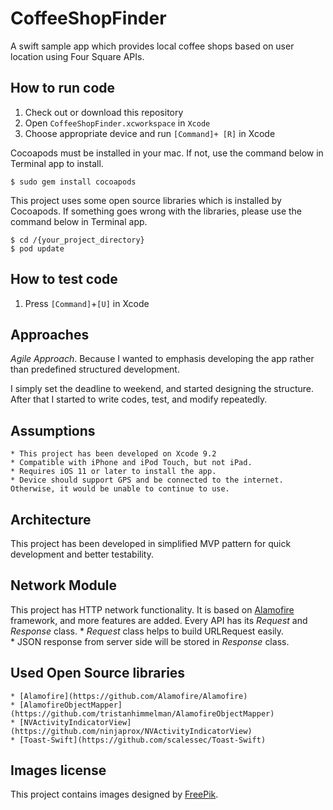 # CoffeeShopFinder
A swift sample app which provides local coffee shops based on user location using Four Square APIs.


## How to run code
1. Check out or download this repository
2. Open `CoffeeShopFinder.xcworkspace` in `Xcode`
3. Choose appropriate device and run  `[Command]+ [R]` in Xcode

Cocoapods must be installed in your mac. If not, use the command below in Terminal app to install.
```
$ sudo gem install cocoapods
```

This project uses some open source libraries which is installed by Cocoapods. If something goes wrong with the libraries, please use the command below in Terminal app.
```
$ cd /{your_project_directory}
$ pod update
```

## How to test code
1. Press `[Command]`+`[U]` in Xcode


## Approaches
*Agile Approach*. Because I wanted to emphasis developing the app rather than predefined structured development.

I simply set the deadline to weekend, and started designing the structure. After that I started to write codes, test, and modify repeatedly.

## Assumptions
    * This project has been developed on Xcode 9.2
    * Compatible with iPhone and iPod Touch, but not iPad.
    * Requires iOS 11 or later to install the app.
    * Device should support GPS and be connected to the internet. Otherwise, it would be unable to continue to use.

## Architecture
This project has been developed in simplified MVP pattern for quick development and better testability.

## Network Module
This project has HTTP network functionality. It is based on [Alamofire](https://github.com/Alamofire/Alamofire) framework, and more features are added. 
Every API has its *Request* and *Response* class. 
    * *Request* class helps to build URLRequest easily.  
    * JSON response from server side will be stored in *Response* class.

## Used Open Source libraries
    * [Alamofire](https://github.com/Alamofire/Alamofire)
    * [AlamofireObjectMapper](https://github.com/tristanhimmelman/AlamofireObjectMapper)
    * [NVActivityIndicatorView](https://github.com/ninjaprox/NVActivityIndicatorView)
    * [Toast-Swift](https://github.com/scalessec/Toast-Swift)

## Images license
This project contains images designed by [FreePik](http://www.freepik.com).
